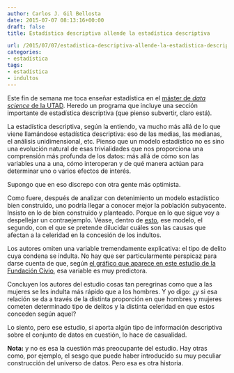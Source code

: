 ```yaml
---
author: Carlos J. Gil Bellosta
date: 2015-07-07 08:13:16+00:00
draft: false
title: Estadística descriptiva allende la estadística descriptiva

url: /2015/07/07/estadistica-descriptiva-allende-la-estadistica-descriptiva/
categories:
- estadística
tags:
- estadística
- indultos
---
```


Este fin de semana me toca enseñar estadística en el [máster de _data science_ de la UTAD](https://www.u-tad.com/estudios/experto-en-data-science/). Heredo un programa que incluye una sección importante de estadística descriptiva (que pienso subvertir, claro está).

La estadística descriptiva, según la entiendo, va mucho más allá de lo que viene llamándose estadística descriptiva: eso de las medias, las medianas, el análisis unidimensional, etc. Pienso que un modelo estadístico no es sino una evolución natural de esas trivialidades que nos proporciona una comprensión más profunda de los datos: más allá de cómo son las variables una a una, cómo interoperan y de qué manera actúan para determinar uno o varios efectos de interés.

Supongo que en eso discrepo con otra gente más optimista.

Como fuere, después de analizar con detenimiento un modelo estadístico bien construido, uno podría llegar a conocer mejor la población subyacente. Insisto en lo de bien construido y planteado. Porque en lo que sigue voy a despellejar un contraejemplo. Véase, dentro de [esto](http://nadaesgratis.es/admin/los-indultos-en-espana-una-medida-de-justicia), ese modelo, el segundo, con el que se pretende dilucidar cuáles son las causas que afectan a la celeridad en la concesión de los indultos.

Los autores omiten una variable tremendamente explicativa: el tipo de delito cuya condena se indulta. No hay que ser particularmente perspicaz para darse cuenta de que, según [el gráfico que aparece en este estudio de la Fundación Civio](http://elindultometro.es/2013/02/27/los-mas-rapidos-a-este-lado-de-los-pirineos.html), esa variable es muy predictora.

Concluyen los autores del estudio cosas tan peregrinas como que a las mujeres se les indulta más rápido que a los hombres. Y yo digo: ¿y si esa relación se da a través de la distinta proporción en que hombres y mujeres cometen determinado tipo de delitos y la distinta celeridad en que estos conceden según aquel?

Lo siento, pero ese estudio, si aporta algún tipo de información descriptiva sobre el conjunto de datos en cuestión, lo hace de casualidad.

**Nota:** y no es esa la cuestión más preocupante del estudio. Hay otras como, por ejemplo, el sesgo que puede haber introducido su muy peculiar construcción del universo de datos. Pero esa es otra historia.

